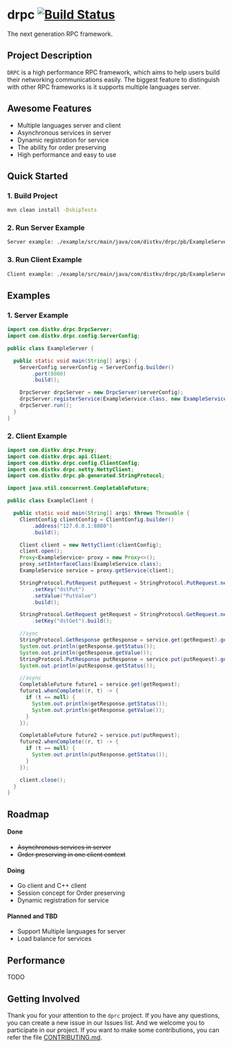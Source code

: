 # drpc [![Build Status](https://travis-ci.com/dst-project/drpc.svg?branch=master)](https://travis-ci.com/dst-project/drpc)
The next generation RPC framework.

## Project Description
`DRPC` is a high performance RPC framework, which aims to help users build their networking communications easily.
The biggest feature to distinguish with other RPC frameworks is it supports multiple languages server.

## Awesome Features
- Multiple languages server and client
- Asynchronous services in server
- Dynamic registration for service
- The ability for order preserving
- High performance and easy to use

## Quick Started
### 1. Build Project
```bash
mvn clean install -DskipTests
```
### 2. Run Server Example
```bash
Server example: ./example/src/main/java/com/distkv/drpc/pb/ExampleServer.java
```
### 3. Run Client Example
```bash
Client example: ./example/src/main/java/com/distkv/drpc/pb/ExampleServer.java
```
## Examples
### 1. Server Example
```java
import com.distkv.drpc.DrpcServer;
import com.distkv.drpc.config.ServerConfig;

public class ExampleServer {

  public static void main(String[] args) {
    ServerConfig serverConfig = ServerConfig.builder()
        .port(8080)
        .build();

    DrpcServer drpcServer = new DrpcServer(serverConfig);
    drpcServer.registerService(ExampleService.class, new ExampleServiceImpl());
    drpcServer.run();
  }
}
```
### 2. Client Example
```java
import com.distkv.drpc.Proxy;
import com.distkv.drpc.api.Client;
import com.distkv.drpc.config.ClientConfig;
import com.distkv.drpc.netty.NettyClient;
import com.distkv.drpc.pb.generated.StringProtocol;

import java.util.concurrent.CompletableFuture;

public class ExampleClient {

  public static void main(String[] args) throws Throwable {
    ClientConfig clientConfig = ClientConfig.builder()
        .address("127.0.0.1:8080")
        .build();

    Client client = new NettyClient(clientConfig);
    client.open();
    Proxy<ExampleService> proxy = new Proxy<>();
    proxy.setInterfaceClass(ExampleService.class);
    ExampleService service = proxy.getService(client);

    StringProtocol.PutRequest putRequest = StringProtocol.PutRequest.newBuilder()
        .setKey("dstPut")
        .setValue("PutValue")
        .build();

    StringProtocol.GetRequest getRequest = StringProtocol.GetRequest.newBuilder()
        .setKey("dstGet").build();

    //sync
    StringProtocol.GetResponse getResponse = service.get(getRequest).get();
    System.out.println(getResponse.getStatus());
    System.out.println(getResponse.getValue());
    StringProtocol.PutResponse putResponse = service.put(putRequest).get();
    System.out.println(putResponse.getStatus());

    //async
    CompletableFuture future1 = service.get(getRequest);
    future1.whenComplete((r, t) -> {
      if (t == null) {
        System.out.println(getResponse.getStatus());
        System.out.println(getResponse.getValue());
      }
    });

    CompletableFuture future2 = service.put(putRequest);
    future2.whenComplete((r, t) -> {
      if (t == null) {
        System.out.println(putResponse.getStatus());
      }
    });

    client.close();
  }
}
```
## Roadmap

#### Done
- ~~Asynchronous services in server~~
- ~~Order preserving in one client context~~

#### Doing
- Go client and C++ client
- Session concept for Order preserving
- Dynamic registration for service

#### Planned and TBD
- Support Multiple languages for server
- Load balance for services

## Performance
TODO

## Getting Involved
Thank you for your attention to the `dprc` project. If you have any questions, you can create a new issue in our Issues list. And we welcome you to participate in our project. If you want to make some contributions, you can refer the file [CONTRIBUTING.md](https://github.com/dst-project/drpc/blob/master/CONTRIBUTING.md).
